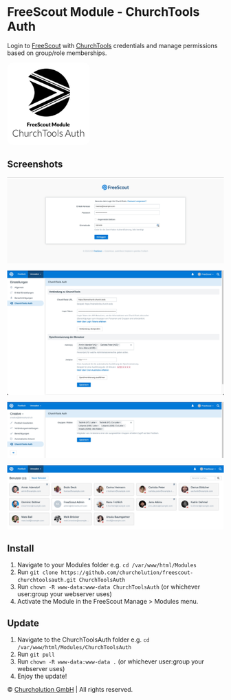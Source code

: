 # FreeScout Module - ChurchTools Auth
Login to [FreeScout](https://github.com/freescout-helpdesk/freescout "FreeScout") with [ChurchTools](https://www.church.tools "ChurchTools") credentials and manage permissions based on group/role memberships.

<img src="Public/img/churchtoolsauth-256x256@2x.png" width="192" height="192" style="border-radius: 1em;" />

## Screenshots

![User login with ChurchTools credentials](Public/img/screenshot-01.jpg)

![Connection to ChurchTools and definition of administrators](Public/img/screenshot-02.jpg)

![Group/role assignments for a mailbox](Public/img/screenshot-03.jpg)

![Synchronization of user profiles](Public/img/screenshot-04.jpg)

## Install
1. Navigate to your Modules folder e.g. `cd /var/www/html/Modules`
2. Run `git clone https://github.com/churcholution/freescout-churchtoolsauth.git ChurchToolsAuth`
3. Run `chown -R www-data:www-data ChurchToolsAuth` (or whichever user:group your webserver uses)
4. Activate the Module in the FreeScout Manage > Modules menu.

## Update
1. Navigate to the ChurchToolsAuth folder e.g. `cd /var/www/html/Modules/ChurchToolsAuth`
2. Run `git pull`
3. Run `chown -R www-data:www-data .` (or whichever user:group your webserver uses)
4. Enjoy the update!

© [Churcholution GmbH](https://www.churcholution.ch "Churcholution GmbH") | All rights reserved.